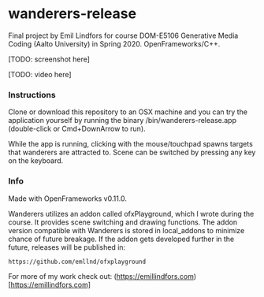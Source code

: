 # wanderers-release

Final project by Emil Lindfors for course DOM-E5106 Generative Media Coding (Aalto University) in Spring 2020. OpenFrameworks/C++.


[TODO: screenshot here]

[TODO: video here]


### Instructions

Clone or download this repository to an OSX machine and you can try the application yourself by running the binary /bin/wanderers-release.app (double-click or Cmd+DownArrow to run).

While the app is running, clicking with the mouse/touchpad spawns targets that wanderers are attracted to. Scene can be switched by pressing any key on the keyboard.


### Info

Made with OpenFrameworks v0.11.0.

Wanderers utilizes an addon called ofxPlayground, which I wrote during the course. It provides scene switching and drawing functions. The addon version compatible with Wanderers is stored in local_addons to minimize chance of future breakage. If the addon gets developed further in the future, releases will be published in:

    https://github.com/emllnd/ofxplayground

For more of my work check out: (https://emillindfors.com)[https://emillindfors.com]

